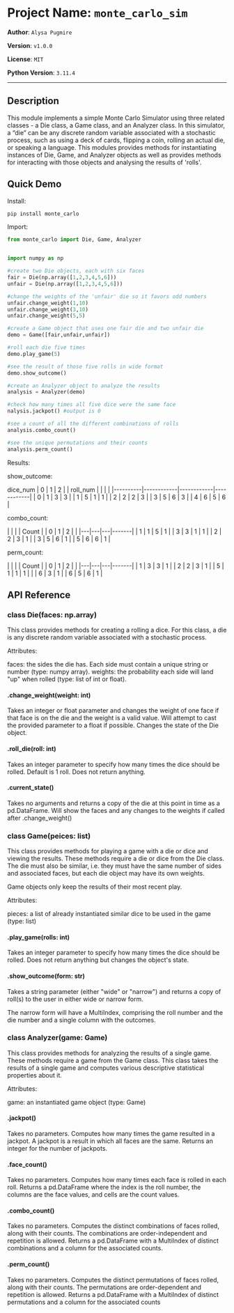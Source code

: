 # Project Name: `monte_carlo_sim`

**Author**: `Alysa Pugmire`

**Version**: `v1.0.0`

**License**: `MIT`

**Python Version**: `3.11.4`

---

## Description

This module implements a simple Monte Carlo Simulator using three related classes - a Die class, a Game class, and an Analyzer class. In this simulator, a “die” can be any discrete random variable associated with a stochastic process, such as using a deck of cards, flipping a coin, rolling an actual die, or speaking a language. This modules provides methods for instantiating instances of Die, Game, and Analyzer objects as well as provides methods for interacting with those objects and analysing the results of 'rolls'.

## Quick Demo

Install:
```python
pip install monte_carlo
```

Import:
```python
from monte_carlo import Die, Game, Analyzer
```

```python

import numpy as np

#create two Die objects, each with six faces
fair = Die(np.array([1,2,3,4,5,6]))
unfair = Die(np.array([1,2,3,4,5,6]))

#change the weights of the 'unfair' die so it favors odd numbers
unfair.change_weight(1,10)
unfair.change_weight(3,10)
unfair.change_weight(5,5)

#create a Game object that uses one fair die and two unfair die
demo = Game([fair,unfair,unfair])

#roll each die five times
demo.play_game(5)

#see the result of those five rolls in wide format
demo.show_outcome()

#create an Analyzer object to analyze the results
analysis = Analyzer(demo)

#check how many times all five dice were the same face
nalysis.jackpot() #output is 0

#see a count of all the different combinations of rolls
analysis.combo_count()

#see the unique permutations and their counts
analysis.perm_count()
```
Results:

show_outcome:

  dice_num |     0      |     1      |     2      |
| roll_num |            |            |            |
|----------|------------|------------|------------|
|    0     |     1      |     3      |     3      |
|    1     |     5      |     1      |     1      |
|    2     |     2      |     2      |     3      |
|    3     |     5      |     6      |     3      |
|    4     |     6      |     5      |     6      |


combo_count:

|   |   |   | Count |
| 0 | 1 | 2 |       |
|---|---|---|-------|
| 1 | 1 | 5 | 1     |
| 3 | 3 | 1 | 1     |
| 2 | 2 | 3 | 1     |
| 3 | 5 | 6 | 1     |
| 5 | 6 | 6 | 1     |

perm_count:

|   |   |   | Count |
| 0 | 1 | 2 |       |
|---|---|---|-------|
| 1 | 3 | 3 | 1     |
| 2 | 2 | 3 | 1     |
| 5 | 1 | 1 | 1     |
|   | 6 | 3 | 1     |
| 6 | 5 | 6 | 1     |


## API Reference

### class Die(faces: np.array)

This class provides methods for creating a rolling a dice. For this class, a die is any discrete random variable associated with a stochastic process. 
    
Attributes:
    
faces: the sides the die has. Each side must contain a unique string or number (type: numpy array).
weights: the probability each side will land "up" when rolled (type: list of int or float).

#### .change_weight(weight: int)

Takes an integer or float parameter and changes the weight of one face if that face is on the die and the weight is a valid value. Will attempt to cast the provided parameter to a float if possible. Changes the state of the Die object.

#### .roll_die(roll: int)

Takes an integer parameter to specify how many times the dice should be rolled. Default is 1 roll. Does not return anything.

#### .current_state()

Takes no arguments and returns a copy of the die at this point in time as a pd.DataFrame. Will show the faces and any changes to the weights if called after .change_weight()

### class Game(peices: list)

This class provides methods for playing a game with a die or dice and viewing the results. These methods require a die or dice from the Die class. The die must also be similar, i.e. they must have the same number of sides and associated faces, but each die object may have its own weights.

Game objects only keep the results of their most recent play.

Attributes:
    
pieces: a list of already instantiated similar dice to be used in the game (type: list)

#### .play_game(rolls: int)

Takes an integer parameter to specify how many times the dice should be rolled. Does not return anything but changes the object's state.

#### .show_outcome(form: str)

Takes a string parameter (either "wide" or "narrow") and returns a copy of roll(s) to the user in either wide or narrow form.
     
The narrow form will have a MultiIndex, comprising the roll number and the die number and a single column with the outcomes.

### class Analyzer(game: Game)

This class provides methods for analyzing the results of a single game. These methods require a game from the Game class. This class takes the results of a single game and computes various descriptive statistical properties about it.

Attributes:
    
game: an instantiated game object (type: Game)

#### .jackpot()

Takes no parameters. Computes how many times the game resulted in a jackpot. A jackpot is a result in which all faces are the same. Returns an integer for the number of jackpots.

#### .face_count()

Takes no parameters. Computes how many times each face is rolled in each roll. Returns a pd.DataFrame where the index is the roll number, the columns are the face values, and cells are the count values.

#### .combo_count()

Takes no parameters. Computes the distinct combinations of faces rolled, along with their counts. The combinations are order-independent and repetition is allowed. Returns a pd.DataFrame with a MultiIndex of distinct combinations and a column for the associated counts.

#### .perm_count()

Takes no parameters. Computes the distinct permutations of faces rolled, along with their counts. The permutations are order-dependent and repetition is allowed. Returns a pd.DataFrame with a MultiIndex of distinct permutations and a column for the associated counts
